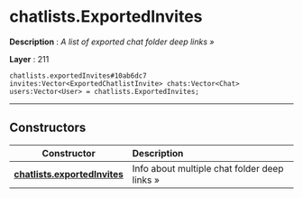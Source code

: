 # chatlists.ExportedInvites

**Description** : *A list of exported chat folder deep links »*

**Layer** : 211

```tl
chatlists.exportedInvites#10ab6dc7 invites:Vector<ExportedChatlistInvite> chats:Vector<Chat> users:Vector<User> = chatlists.ExportedInvites;
```

---

## Constructors

| Constructor | Description |
| :---: | :--- |
| [**chatlists.exportedInvites**](constructor/chatlists.exportedInvites) | Info about multiple chat folder deep links » |